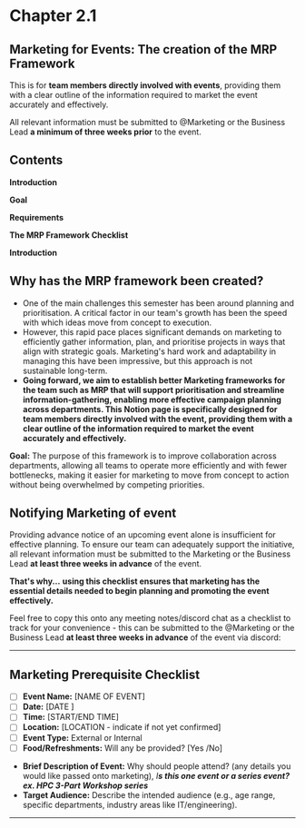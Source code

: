 # Chapter 2.1

## Marketing for Events: The creation of the MRP Framework

This is for **team members directly involved with events**, providing them with a clear outline of the information required to market the event accurately and effectively.

All relevant information must be submitted to  @Marketing  or  the Business Lead **a minimum of three weeks prior** to the event.


## **Contents**

**Introduction**

**Goal**

**Requirements**

**The MRP Framework Checklist**


**Introduction**
## Why has the MRP framework been created?

- One of the main challenges this semester has been around planning and prioritisation. A critical factor in our team's growth has been the speed with which ideas move from concept to execution.
- However, this rapid pace places significant demands on marketing to efficiently gather information, plan, and prioritise projects in ways that align with strategic goals. Marketing's hard work and adaptability in managing this have been impressive, but this approach is not sustainable long-term.
- **Going forward, we aim to establish better Marketing frameworks for the team such as MRP that will support prioritisation and streamline information-gathering, enabling more effective campaign planning across departments. This Notion page is specifically designed for team members directly involved with the event, providing them with a clear outline of the information required to market the event accurately and effectively.**

**Goal:**
The purpose of this framework is to improve collaboration across departments, allowing all teams to operate more efficiently and with fewer bottlenecks, making it easier for marketing to move from concept to action without being overwhelmed by competing priorities.

## Notifying Marketing of event

Providing advance notice of an upcoming event alone is insufficient for effective planning. To ensure our team can adequately support the initiative, all relevant information must be submitted to the Marketing  or  the  Business Lead **at least three weeks in advance** of the event.

**That's why...**
**using this checklist ensures that marketing has the essential details needed to begin planning and promoting the event effectively.**

Feel free to copy this onto any meeting notes/discord chat as a checklist to track for your convenience - this can be submitted to the @Marketing  or  the Business Lead **at least three weeks in advance** of the event via discord:

-------------------------------------------------- 
## Marketing Prerequisite Checklist

- [ ]  **Event Name:** [NAME OF EVENT]
- [ ]  **Date:** [DATE ]
- [ ]  **Time:** [START/END TIME]
- [ ]  **Location:** [LOCATION - indicate if not yet confirmed]
- [ ]  **Event Type:** External or Internal
- [ ]  **Food/Refreshments:** Will any be provided? [Yes /No]

- **Brief Description of Event:** Why should people attend? (any details you would like passed onto marketing), *I**s this one event or a series event? ex. HPC 3-Part Workshop series***
- **Target Audience:** Describe the intended audience (e.g., age range, specific departments, industry areas like IT/engineering).


-------------------------------------------------------

